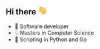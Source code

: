 <h2>Hi there <img src="https://raw.githubusercontent.com/ABSphreak/ABSphreak/master/gifs/Hi.gif" width="25px"></h2>

- :pushpin: Software developer
- :bulb: Masters in Computer Science
- :seedling: Scripting in Python and Go
